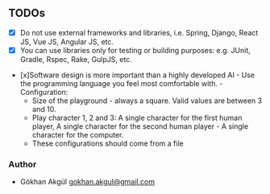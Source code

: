 ## TODOs

- [x] Do not use external frameworks and libraries, i.e. Spring, Django, React JS, Vue JS, Angular JS, etc.
- [x] You can use libraries only for testing or building purposes: e.g. JUnit, Gradle, Rspec, Rake, GulpJS, etc.
- [x]Software design is more important than a highly developed AI - Use the programming language you feel most comfortable with. - Configuration:
  - Size of the playground - always a square. Valid values are between 3 and 10.
  - Play character 1, 2 and 3: A single character for the first human player, A single character for the second human player - A single character for the computer.
  - These configurations should come from a file

### Author

* Gökhan Akgül <a href="mailto:gokhan.akgul@gmail.com">gokhan.akgul@gmail.com</a>

